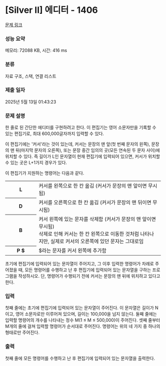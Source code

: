 # [Silver II] 에디터 - 1406 

[문제 링크](https://www.acmicpc.net/problem/1406) 

### 성능 요약

메모리: 72088 KB, 시간: 416 ms

### 분류

자료 구조, 스택, 연결 리스트

### 제출 일자

2025년 5월 13일 01:43:23

### 문제 설명

<p>한 줄로 된 간단한 에디터를 구현하려고 한다. 이 편집기는 영어 소문자만을 기록할 수 있는 편집기로, 최대 600,000글자까지 입력할 수 있다.</p>

<p>이 편집기에는 '커서'라는 것이 있는데, 커서는 문장의 맨 앞(첫 번째 문자의 왼쪽), 문장의 맨 뒤(마지막 문자의 오른쪽), 또는 문장 중간 임의의 곳(모든 연속된 두 문자 사이)에 위치할 수 있다. 즉 길이가 L인 문자열이 현재 편집기에 입력되어 있으면, 커서가 위치할 수 있는 곳은 L+1가지 경우가 있다.</p>

<p>이 편집기가 지원하는 명령어는 다음과 같다.</p>

<table class="table table-bordered" style="width:100%">
	<tbody>
		<tr>
			<th style="width:20%">L</th>
			<td style="width:80%">커서를 왼쪽으로 한 칸 옮김 (커서가 문장의 맨 앞이면 무시됨)</td>
		</tr>
		<tr>
			<th>D</th>
			<td>커서를 오른쪽으로 한 칸 옮김 (커서가 문장의 맨 뒤이면 무시됨)</td>
		</tr>
		<tr>
			<th>B</th>
			<td>커서 왼쪽에 있는 문자를 삭제함 (커서가 문장의 맨 앞이면 무시됨)<br>
			삭제로 인해 커서는 한 칸 왼쪽으로 이동한 것처럼 나타나지만, 실제로 커서의 오른쪽에 있던 문자는 그대로임</td>
		</tr>
		<tr>
			<th>P <span>$</span></th>
			<td><span>$</span>라는 문자를 커서 왼쪽에 추가함</td>
		</tr>
	</tbody>
</table>

<p>초기에 편집기에 입력되어 있는 문자열이 주어지고, 그 이후 입력한 명령어가 차례로 주어졌을 때, 모든 명령어를 수행하고 난 후 편집기에 입력되어 있는 문자열을 구하는 프로그램을 작성하시오. 단, 명령어가 수행되기 전에 커서는 문장의 맨 뒤에 위치하고 있다고 한다.</p>

### 입력 

 <p>첫째 줄에는 초기에 편집기에 입력되어 있는 문자열이 주어진다. 이 문자열은 길이가 N이고, 영어 소문자로만 이루어져 있으며, 길이는 100,000을 넘지 않는다. 둘째 줄에는 입력할 명령어의 개수를 나타내는 정수 M(1 ≤ M ≤ 500,000)이 주어진다. 셋째 줄부터 M개의 줄에 걸쳐 입력할 명령어가 순서대로 주어진다. 명령어는 위의 네 가지 중 하나의 형태로만 주어진다.</p>

### 출력 

 <p>첫째 줄에 모든 명령어를 수행하고 난 후 편집기에 입력되어 있는 문자열을 출력한다.</p>

